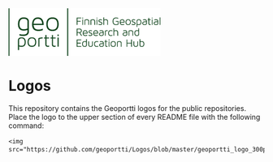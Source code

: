 <img src="https://github.com/geoportti/Logos/blob/master/geoportti_logo_300px.png">

# Logos
This repository contains the Geoportti logos for the public repositories. Place the logo to the upper section of every README file with the following command:
```
<img src="https://github.com/geoportti/Logos/blob/master/geoportti_logo_300px.png">

```



